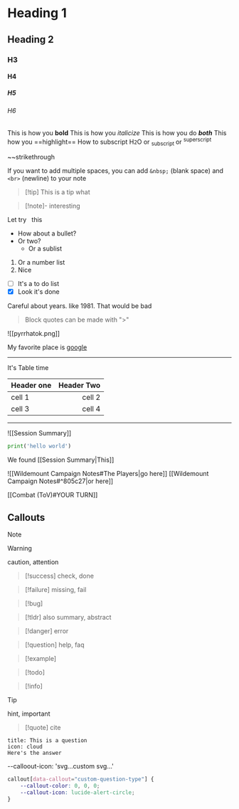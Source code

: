 # Heading 1
## Heading 2
### H3
#### H4
##### H5
###### H6

This is how you **bold**
This is how you *italicize*
This is how you do ***both***
This how you ==highlight==
How to subscript H`2`O  or <sub>subscript </sub> or <sup>superscript</sup>

~~strikethrough
 
If you want to add multiple spaces, you can add `&nbsp;` (blank space) and `<br>` (newline) to your note

>[!tip] This is a tip
>what

>[!note]-
>interesting

Let try &nbsp;                              this


- How about a bullet?
- Or two?
	- Or a sublist

1. Or a number list
2. Nice

- [ ] It's a to do list
- [x] Look it's done

Careful about years. like 1981\. That would be bad

>Block quotes can be made with ">"


![[pyrrhatok.png]]

My favorite place is [google](https://google.com)

---


It's Table time

|Header one| Header Two|
|:--|--:|
|cell 1| cell 2|
|cell 3| cell 4|

---
![[Session Summary]]

```python
print('hello world')
```
 

We found [[Session Summary|This]]

![[Wildemount Campaign Notes#The Players|go here]]
[[Wildemount Campaign Notes#^805c27|or here]]







[[Combat (ToV)#YOUR TURN]]

## Callouts

>[!note]

>[!warning]
>caution, attention

>[!success]
>check, done

>[!failure]
>missing, fail

>[!bug]

>[!tldr]
>also summary, abstract

>[!danger]
>error

>[!question]
>help, faq

>[!example]

>[!todo]

>[!info]

>[!tip]
>hint, important

>[!quote]
>cite

```ad-question
title: This is a question
icon: cloud
Here's the answer
```

--calloout-icon: 'svg...custom svg...</svg>'

```css
callout[data-callout="custom-question-type"] {
    --callout-color: 0, 0, 0;
    --callout-icon: lucide-alert-circle;
}
```

